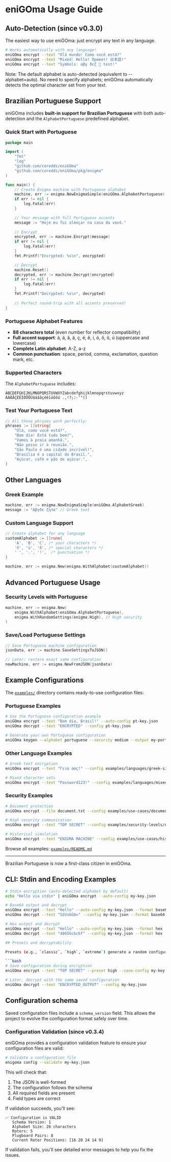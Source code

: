 # eniGOma Usage Guide

## Auto-Detection (since v0.3.0)

The easiest way to use eniGOma: just encrypt any text in any language.

```bash
# Works automatically with any language!
eniGOma encrypt --text "Olá mundo! Como você está?"
eniGOma encrypt --text "Mixed: Hello! Привет! 日本語!"
eniGOma encrypt --text "Symbols: αβγ δεζ 🙂 test!"
```

Note: The default alphabet is auto-detected (equivalent to --alphabet=auto). No need to specify alphabets; eniGOma automatically detects the optimal character set from your text.

## Brazilian Portuguese Support

eniGOma includes **built-in support for Brazilian Portuguese** with both auto-detection and the `AlphabetPortuguese` predefined alphabet.

### Quick Start with Portuguese

```go
package main

import (
    "fmt"
    "log"
    "github.com/coredds/eniGOma"
    "github.com/coredds/eniGOma/pkg/enigma"
)

func main() {
    // Create Enigma machine with Portuguese alphabet
    machine, err := enigma.NewEnigmaSimple(eniGOma.AlphabetPortuguese)
    if err != nil {
        log.Fatal(err)
    }

    // Your message with full Portuguese accents
    message := "Hoje eu fui almoçar na casa da vovó."
    
    // Encrypt
    encrypted, err := machine.Encrypt(message)
    if err != nil {
        log.Fatal(err)
    }
    fmt.Printf("Encrypted: %s\n", encrypted)

    // Decrypt
    machine.Reset()
    decrypted, err := machine.Decrypt(encrypted)
    if err != nil {
        log.Fatal(err)
    }
    fmt.Printf("Decrypted: %s\n", decrypted)
    
    // Perfect round-trip with all accents preserved!
}
```

### Portuguese Alphabet Features

- **88 characters total** (even number for reflector compatibility)
- **Full accent support**: à, á, â, ã, ç, é, ê, í, ó, ô, õ, ú (uppercase and lowercase)
- **Complete Latin alphabet**: A-Z, a-z
- **Common punctuation**: space, period, comma, exclamation, question mark, etc.

### Supported Characters

The `AlphabetPortuguese` includes:

```
ABCDEFGHIJKLMNOPQRSTUVWXYZabcdefghijklmnopqrstuvwxyz
ÀÁÂÃÇÉÊÍÓÔÕÚàáâãçéêíóôõú .,!?;:-'"()
```

### Test Your Portuguese Text

```go
// All these phrases work perfectly:
phrases := []string{
    "Olá, como você está?",
    "Bom dia! Está tudo bem?", 
    "Vamos à praia amanhã.",
    "Não posso ir à reunião.",
    "São Paulo é uma cidade incrível!",
    "Brasília é a capital do Brasil.",
    "Açúcar, café e pão de açúcar.",
}
```

## Other Languages

### Greek Example
```go
machine, err := enigma.NewEnigmaSimple(eniGOma.AlphabetGreek)
message := "Αβγδε ζητα" // Greek text
```

### Custom Language Support
```go
// Create alphabet for any language
customAlphabet := []rune{
    'A', 'B', 'C', /* your characters */
    'ñ', 'ü', 'ß', /* special characters */
    ' ', '.', '!',  /* punctuation */
}

machine, err := enigma.New(enigma.WithAlphabet(customAlphabet))
```

## Advanced Portuguese Usage

### Security Levels with Portuguese
```go
machine, err := enigma.New(
    enigma.WithAlphabet(eniGOma.AlphabetPortuguese),
    enigma.WithRandomSettings(enigma.High), // High security
)
```

### Save/Load Portuguese Settings
```go
// Save Portuguese machine configuration
jsonData, err := machine.SaveSettingsToJSON()

// Later: restore exact same configuration
newMachine, err := enigma.NewFromJSON(jsonData)
```

## Example Configurations

The [`examples/`](./examples/) directory contains ready-to-use configuration files:

### Portuguese Examples
```bash
# Use the Portuguese configuration example
eniGOma encrypt --text "Bom dia, Brasil!" --auto-config pt-key.json
eniGOma decrypt --text "ENCRYPTED" --config pt-key.json

# Generate your own Portuguese configuration
eniGOma keygen --alphabet portuguese --security medium --output my-portuguese.json
```

### Other Language Examples
```bash
# Greek text encryption
eniGOma encrypt --text "Γεια σας!" --config examples/languages/greek-simple.json

# Mixed character sets
eniGOma encrypt --text "Password123!" --config examples/languages/mixed-alphabet-extreme.json
```

### Security Examples
```bash
# Document protection
eniGOma encrypt --file document.txt --config examples/use-cases/document-protection.json

# High security communication
eniGOma encrypt --text "TOP SECRET" --config examples/security-levels/extreme-key.json

# Historical simulation
eniGOma encrypt --text "ENIGMA MACHINE" --config examples/use-cases/historical-simulation.json
```

Browse all examples: [`examples/README.md`](./examples/README.md)

---

Brazilian Portuguese is now a first-class citizen in eniGOma.

## CLI: Stdin and Encoding Examples

```bash
# Stdin encryption (auto-detected alphabet by default)
echo "Hello via stdin" | eniGOma encrypt --auto-config my-key.json

# Base64 output and decrypt
eniGOma encrypt --text "Hello" --auto-config my-key.json --format base64
eniGOma decrypt --text "SGVsbG8=" --config my-key.json --format base64

# Hex output and decrypt
eniGOma encrypt --text "Hello" --auto-config my-key.json --format hex
eniGOma decrypt --text "48656c6c6f" --config my-key.json --format hex

## Presets and decryptability

Presets (e.g., `classic`, `high`, `extreme`) generate a random configuration on each run. If you encrypt with a preset and want to decrypt later, save the configuration and reuse it:

```bash
# Save configuration during encryption
eniGOma encrypt --text "TOP SECRET" --preset high --save-config my-key.json

# Later, decrypt with the same saved configuration
eniGOma decrypt --text "ENCRYPTED_OUTPUT" --config my-key.json
```

## Configuration schema

Saved configuration files include a `schema_version` field. This allows the project to evolve the configuration format safely over time.

### Configuration Validation (since v0.3.4)

eniGOma provides a configuration validation feature to ensure your configuration files are valid:

```bash
# Validate a configuration file
enigoma config --validate my-key.json
```

This will check that:
1. The JSON is well-formed
2. The configuration follows the schema
3. All required fields are present
4. Field types are correct

If validation succeeds, you'll see:
```
✅ Configuration is VALID
   Schema Version: 1
   Alphabet Size: 26 characters
   Rotors: 5
   Plugboard Pairs: 8
   Current Rotor Positions: [16 20 24 14 9]
```

If validation fails, you'll see detailed error messages to help you fix the issues.
```